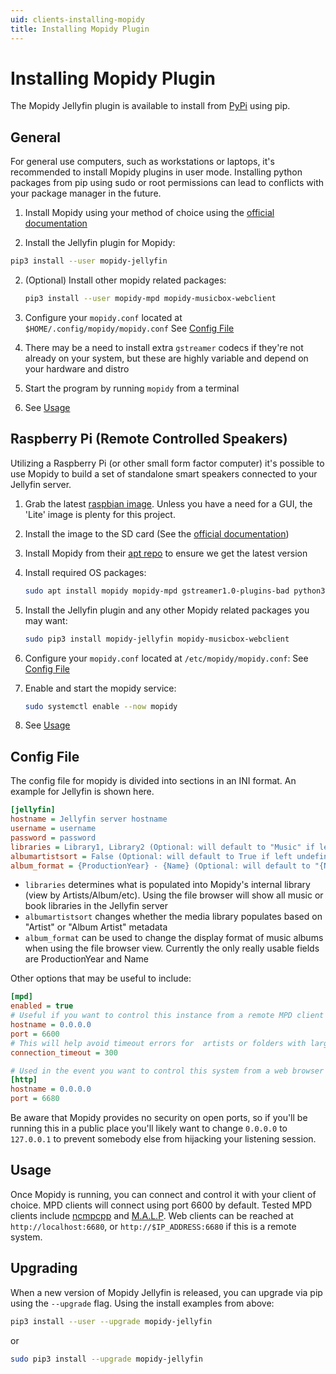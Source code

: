 ```yaml
---
uid: clients-installing-mopidy
title: Installing Mopidy Plugin
---
```


# Installing Mopidy Plugin

The Mopidy Jellyfin plugin is available to install from [PyPi](https://pypi.org/project/Mopidy-Jellyfin) using pip.

## General

For general use computers, such as workstations or laptops, it's recommended to install Mopidy plugins in user mode.  Installing python packages from pip using sudo or root permissions can lead to conflicts with your package manager in the future.

1. Install Mopidy using your method of choice using the [official documentation](https://docs.mopidy.com/en/latest/installation/)

1. Install the Jellyfin plugin for Mopidy:

```sh
pip3 install --user mopidy-jellyfin
```

2. (Optional) Install other mopidy related packages:

    ```sh
    pip3 install --user mopidy-mpd mopidy-musicbox-webclient
    ```

3. Configure your `mopidy.conf` located at `$HOME/.config/mopidy/mopidy.conf`
    See [Config File](xref:clients-installing-mopidy#config-file)

4. There may be a need to install extra `gstreamer` codecs if they're not already on your system, but these are highly variable and depend on your hardware and distro

5. Start the program by running `mopidy` from a terminal

6. See [Usage](xref:clients-installing-mopidy#usage)

## Raspberry Pi (Remote Controlled Speakers)

Utilizing a Raspberry Pi (or other small form factor computer) it's possible to use Mopidy to build a set of standalone smart speakers connected to your Jellyfin server.

1. Grab the latest [raspbian image](https://www.raspberrypi.org/downloads/raspbian/).  Unless you have a need for a GUI, the 'Lite' image is plenty for this project.

2. Install the image to the SD card (See the [official documentation](https://www.raspberrypi.org/documentation/installation/installing-images/README.md))

3. Install Mopidy from their [apt repo](https://docs.mopidy.com/en/latest/installation/debian/#install-from-apt-mopidy-com) to ensure we get the latest version

4. Install required OS packages:

    ```sh
    sudo apt install mopidy mopidy-mpd gstreamer1.0-plugins-bad python3-pip
    ```

5. Install the Jellyfin plugin and any other Mopidy related packages you may want:

    ```sh
    sudo pip3 install mopidy-jellyfin mopidy-musicbox-webclient
    ```

6. Configure your `mopidy.conf` located at `/etc/mopidy/mopidy.conf`:
    See [Config File](xref:clients-installing-mopidy#config-file)

7. Enable and start the mopidy service:

    ```sh
    sudo systemctl enable --now mopidy
    ```

8. See [Usage](xref:clients-installing-mopidy#usage)

## Config File

The config file for mopidy is divided into sections in an INI format. An example for Jellyfin is shown here.

```ini
[jellyfin]
hostname = Jellyfin server hostname
username = username
password = password
libraries = Library1, Library2 (Optional: will default to "Music" if left undefined)
albumartistsort = False (Optional: will default to True if left undefined)
album_format = {ProductionYear} - {Name} (Optional: will default to "{Name}" if left undefined)
```

* `libraries` determines what is populated into Mopidy's internal library (view by Artists/Album/etc).  Using the file browser will show all music or book libraries in the Jellyfin server
* `albumartistsort` changes whether the media library populates based on "Artist" or "Album Artist" metadata
* `album_format` can be used to change the display format of music albums when using the file browser view.  Currently the only really usable fields are ProductionYear and Name

Other options that may be useful to include:

```ini
[mpd]
enabled = true
# Useful if you want to control this instance from a remote MPD client
hostname = 0.0.0.0
port = 6600
# This will help avoid timeout errors for  artists or folders with large amounts of files
connection_timeout = 300

# Used in the event you want to control this system from a web browser
[http]
hostname = 0.0.0.0
port = 6680
```

Be aware that Mopidy provides no security on open ports, so if you'll be running this in a public place you'll likely want to change `0.0.0.0` to `127.0.0.1` to prevent somebody else from hijacking your listening session.

## Usage

Once Mopidy is running, you can connect and control it with your client of choice.  MPD clients will connect using port 6600 by default.  Tested MPD clients include [ncmpcpp](https://github.com/arybczak/ncmpcpp) and [M.A.L.P](https://play.google.com/store/apps/details?id=org.gateshipone.malp).  Web clients can be reached at `http://localhost:6680`, or `http://$IP_ADDRESS:6680` if this is a remote system.

## Upgrading

When a new version of Mopidy Jellyfin is released, you can upgrade via pip using the `--upgrade` flag.  Using the install examples from above:

```sh
pip3 install --user --upgrade mopidy-jellyfin
```

or

```sh
sudo pip3 install --upgrade mopidy-jellyfin
```
